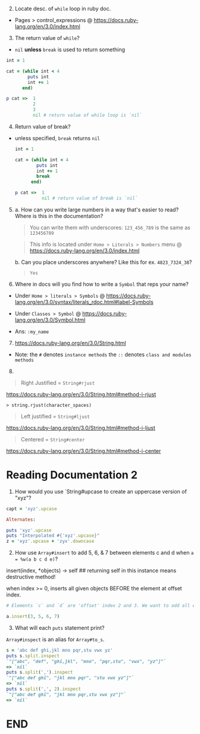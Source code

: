 2. Locate desc. of `while` loop in ruby doc.
  - Pages > control_expressions @ https://docs.ruby-lang.org/en/3.0/index.html

3. The return value of `while`?
  - `nil` **unless** `break` is used to return something
  ```ruby
  int = 1

  cat = (while int < 4
          puts int
          int += 1
        end)

  p cat =>  1
            2
            3
            nil # return value of while loop is `nil`
  ```

4. Return value of break?
  - unless specified, `break` returns `nil`
    ```ruby
    int = 1

    cat = (while int < 4
            puts int
            int += 1
            break
          end)

    p cat =>  1
              nil # return value of break is `nil`
    ```

5. a. How can you write large numbers in a way that's easier to read? Where is this in the documentation?

    > You can write them with underscores:
        `123_456_789` is the same as `123456789`

    >    This info is located under `Home > Literals > Numbers` menu @ https://docs.ruby-lang.org/en/3.0/index.html

   b. Can you place underscores anywhere? Like this for ex. `4823_7324_38`?

    > `Yes`

6. Where in docs will you find how to write a `Symbol` that reps your name?

  - Under `Home > literals > Symbols` @ https://docs.ruby-lang.org/en/3.0/syntax/literals_rdoc.html#label-Symbols
  - Under `Classes > Symbol` @ https://docs.ruby-lang.org/en/3.0/Symbol.html

  - Ans: `:my_name`

7. https://docs.ruby-lang.org/en/3.0/String.html

  - Note: the `#` denotes `instance methods`
          the `::` denotes `class and modules methods`

8.

  > Right Justified = `String#rjust`

  https://docs.ruby-lang.org/en/3.0/String.html#method-i-rjust

    > string.rjust(character_spaces)

  > Left justified = `String#ljust`

  https://docs.ruby-lang.org/en/3.0/String.html#method-i-ljust

  > Centered = `String#center`

  https://docs.ruby-lang.org/en/3.0/String.html#method-i-center

# Reading Documentation 2

1. How would you use `String#upcase to create an uppercase version of "xyz"?

  ```ruby
  capt = 'xyz'.upcase

  Alternates:

  puts 'xyz'.upcase
  puts "Interpolated #{'xyz'.upcase}"
  z = 'xyz'.upcase + 'zyx'.downcase

  ```

2. How use `Array#insert` to add 5, 6, & 7 between elements c and d when `a = %w(a b c d e)`?

insert(index, *objects) -> self ## returning self in this instance means destructive method!

when index >= 0, inserts all given objects BEFORE the element at offset index.

  ```ruby
  # Elements `c` and `d` are 'offset' index 2 and 3. We want to add all elements before offsex index 3, so thats our first argument. Then the elements we which to insert are listed as the remaining arguments.

  a.insert(3, 5, 6, 7)

  ```

3. What will each `puts` statement print?

`Array#inspect` is an alias for `Array#to_s`.

```ruby
s = 'abc def ghi,jkl mno pqr,stu vwx yz'
puts s.split.inspect
`"["abc", "def", "ghi,jkl", "mno", "pqr,stu", "vwx", "yz"]"`
=> `nil`
puts s.split(',').inspect
`"["abc def ghi", "jkl mno pqr", "stu vwx yz"]"`
=> `nil`
puts s.split(',', 2).inspect
`"["abc def ghi", "jkl mno pqr,stu vwx yz"]"`
=> `nil`

```

# END


